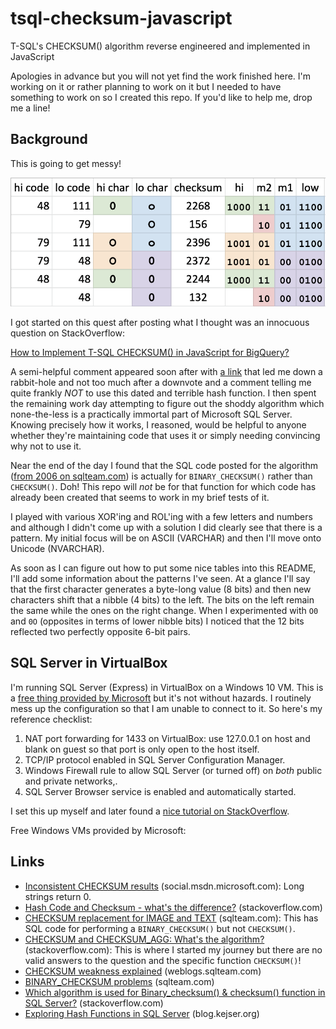 # tsql-checksum-javascript
T-SQL's CHECKSUM() algorithm reverse engineered and implemented in JavaScript

Apologies in advance but you will not yet find the work finished here. I'm
working on it or rather planning to work on it but I needed to have something to
work on so I created this repo. If you'd like to help me, drop me a line!

## Background

This is going to get messy!

![Figure 1-1](data/pair-o0.png "Zero and O")

I got started on this quest after posting what I thought was an innocuous
question on StackOverflow:

[How to Implement T-SQL CHECKSUM() in JavaScript for BigQuery?](https://stackoverflow.com/questions/58980138/)

A semi-helpful comment appeared soon after with
[a link](https://stackoverflow.com/questions/16316009/) that led me down a
rabbit-hole and not too much after a downvote and a comment telling me quite
frankly *NOT* to use this dated and terrible hash function. I then spent the
remaining work day attempting to figure out the shoddy algorithm which
none-the-less is a practically immortal part of Microsoft SQL Server. Knowing
precisely how it works, I reasoned, would be helpful to anyone whether they're
maintaining code that uses it or simply needing convincing why not to use it.

Near the end of the day I found that the SQL code posted for the algorithm
([from 2006 on sqlteam.com](https://www.sqlteam.com/forums/topic.asp?TOPIC_ID=70832))
is actually for `BINARY_CHECKSUM()` rather than `CHECKSUM()`. Doh! This repo
will *not* be for that function for which code has already been created that
seems to work in my brief tests of it.

I played with various XOR'ing and ROL'ing with a few letters and numbers and
although I didn't come up with a solution I did clearly see that there is a
pattern. My initial focus will be on ASCII (VARCHAR) and then I'll move onto
Unicode (NVARCHAR).

As soon as I can figure out how to put some nice tables into this README, I'll
add some information about the patterns I've seen. At a glance I'll say that
the first character generates a byte-long value (8 bits) and then new characters
shift that a nibble (4 bits) to the left. The bits on the left remain the same
while the ones on the right change. When I experimented with `O0` and `0O`
(opposites in terms of lower nibble bits) I noticed that the 12 bits reflected
two perfectly opposite 6-bit pairs.

## SQL Server in VirtualBox

I'm running SQL Server (Express) in VirtualBox on a Windows 10 VM. This is a
[free thing provided by Microsoft](https://developer.microsoft.com/en-us/windows/downloads/virtual-machines)
but it's not without hazards. I routinely mess up the configuration so that I
am unable to connect to it. So here's my reference checklist:

  1. NAT port forwarding for 1433 on VirtualBox: use 127.0.0.1 on host and blank on guest so that port is only open to the host itself.
  2. TCP/IP protocol enabled in SQL Server Configuration Manager.
  3. Windows Firewall rule to allow SQL Server (or turned off) on _both_ public and private networks,.
  4. SQL Server Browser service is enabled and automatically started. 

I set this up myself and later found a [nice tutorial on StackOverflow](https://stackoverflow.com/a/37616522/9642).

Free Windows VMs provided by Microsoft: 

## Links

  * [Inconsistent CHECKSUM results](https://social.msdn.microsoft.com/Forums/sqlserver/en-US/a0818cd0-cd84-43ad-9266-2c50c38affdf/inconsistent-checksum-results?forum=transactsql)
    (social.msdn.microsoft.com): Long strings return 0.
  * [Hash Code and Checksum - what's the difference?](https://stackoverflow.com/questions/460576/hash-code-and-checksum-whats-the-difference)
    (stackoverflow.com)
  * [CHECKSUM replacement for IMAGE and TEXT](https://www.sqlteam.com/forums/topic.asp?TOPIC_ID=70832)
    (sqlteam.com): This has SQL code for performing a `BINARY_CHECKSUM()` but
    not `CHECKSUM()`.
  * [CHECKSUM and CHECKSUM_AGG: What's the algorithm?](https://stackoverflow.com/questions/16316009/checksum-and-checksum-agg-whats-the-algorithm)
    (stackoverflow.com): This is where I started my journey but there are no
    valid answers to the question and the specific function `CHECKSUM()`!
  * [CHECKSUM weakness explained](https://weblogs.sqlteam.com/peterl/2010/08/19/checksum-weakness-explained/)
    (weblogs.sqlteam.com)
  * [BINARY_CHECKSUM problems](https://www.sqlteam.com/forums/topic.asp?TOPIC_ID=70328)
    (sqlteam.com)
  * [Which algorithm is used for Binary_checksum() & checksum() function in SQL Server?](https://stackoverflow.com/questions/49345105/which-algorithm-is-used-for-binary-checksum-checksum-function-in-sql-serve)
    (stackoverflow.com)
  * [Exploring Hash Functions in SQL Server](http://blog.kejser.org/exploring-hash-functions-in-sql-server/)
    (blog.kejser.org)
